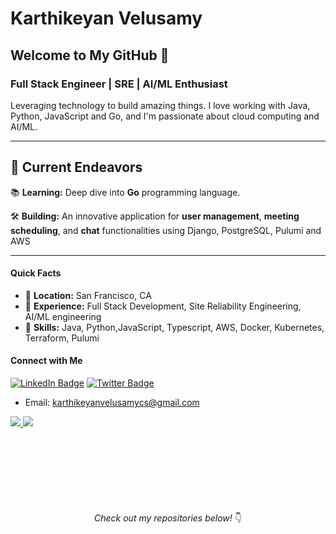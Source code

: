 # Karthikeyan Velusamy

## Welcome to My GitHub 👋

### Full Stack Engineer | SRE | AI/ML Enthusiast

Leveraging technology to build amazing things. I love working with Java, Python, JavaScript and Go, and I'm passionate about cloud computing and AI/ML.

----

## 🚀 **Current Endeavors**
📚 **Learning:** Deep dive into **Go** programming language.

🛠 **Building:** An innovative application for **user management**, **meeting scheduling**, and **chat** functionalities using Django, PostgreSQL, Pulumi and AWS

---

#### Quick Facts
- 📍 **Location:** San Francisco, CA
- 💼 **Experience:** Full Stack Development, Site Reliability Engineering, AI/ML engineering
- 🚀 **Skills:** Java, Python,JavaScript, Typescript, AWS, Docker, Kubernetes, Terraform, Pulumi

#### Connect with Me
[![LinkedIn Badge](https://img.shields.io/badge/-LinkedIn-blue?style=flat-square&logo=LinkedIn&logoColor=white&link=https://www.linkedin.com/in/krthikeyanvelusamy/)](https://www.linkedin.com/in/krthikeyanvelusamy/)
[![Twitter Badge](https://img.shields.io/badge/-Twitter-1DA1F2?style=flat-square&logo=Twitter&logoColor=white&link=https://twitter.com/vekacs)](https://twitter.com/vekacs)

- Email: [karthikeyanvelusamycs@gmail.com](mailto:karthikeyanvelusamycs@gmail.com)


<a href="https://github.com/karthikeyanvelusamy">
   <picture>
      <source
         srcset="https://github-readme-stats.vercel.app/api?username=karthikeyanvelusamy&rank_icon=github&show_icons=true&layout=compact&theme=light"
         media="(prefers-color-scheme: light)"
         />
      <source
         srcset="https://github-readme-stats.vercel.app/api?username=karthikeyanvelusamy&rank_icon=github&show_icons=true&layout=compact"
         media="(prefers-color-scheme: light), (prefers-color-scheme: no-preference)"
         />
      <img src="https://github-readme-stats.vercel.app/api?username=karthikeyanvelusamy&rank_icon=github&show_icons=true" />
   </picture>
</a>

<a href="https://github.com/karthikeyanvelusamy">
   <picture>
      <source
         srcset="https://github-readme-stats.vercel.app/api/top-langs/?username=karthikeyanvelusamy&layout=donut-vertical&theme=noctis_minimus&ring_color=#2FED80"
         media="(prefers-color-scheme: light)"
         />
      <source
         srcset="https://github-readme-stats.vercel.app/api/top-langs/?username=karthikeyanvelusamy&layout=donut-vertical&theme=noctis_minimus&ring_color=#ff0000"
         media="(prefers-color-scheme: light), (prefers-color-scheme: no-preference)"
         />
      <img src="https://github-readme-stats.vercel.app/api/top-langs/?username=karthikeyanvelusamy&layout=donut-vertical&theme=noctis_minimus&show_icons=true&ring_color=#ff0000" />
   </picture>
</a>
<br>
<br>
<br>

<p align="center" style="margin-top: 100px; margin-bottom: 20px;"><em>Check out my repositories below!</em> 👇</p>

   

